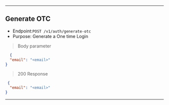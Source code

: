
----------------------------------------------------------------------------------
## Generate OTC
* Endpoint:`POST /v1/auth/generate-otc`
* Purpose: Generate a One time Login

> Body parameter

```json
  {
  "email": "<email>"
}
  ```

> 200 Response

```json
 {
  "email": "<email>"
}
```
----------------------------------------------------------------------------------